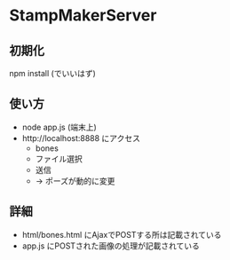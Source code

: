 # StampMakerServer
## 初期化
npm install (でいいはず)
## 使い方
- node app.js (端末上)
- http://localhost:8888 にアクセス 
    - bones
    - ファイル選択
    - 送信
    - -> ポーズが動的に変更
## 詳細
- html/bones.html にAjaxでPOSTする所は記載されている
- app.js にPOSTされた画像の処理が記載されている